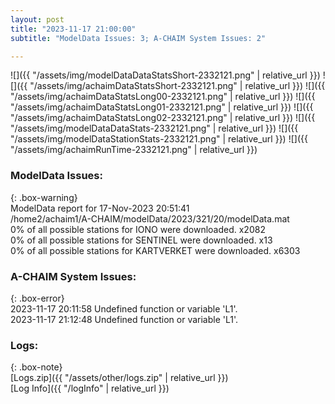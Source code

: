 ```yaml
---
layout: post
title: "2023-11-17 21:00:00"
subtitle: "ModelData Issues: 3; A-CHAIM System Issues: 2"

---
```


![]({{ "/assets/img/modelDataDataStatsShort-2332121.png" | relative_url }})
![]({{ "/assets/img/achaimDataStatsShort-2332121.png" | relative_url }})
![]({{ "/assets/img/achaimDataStatsLong00-2332121.png" | relative_url }})
![]({{ "/assets/img/achaimDataStatsLong01-2332121.png" | relative_url }})
![]({{ "/assets/img/achaimDataStatsLong02-2332121.png" | relative_url }})
![]({{ "/assets/img/modelDataDataStats-2332121.png" | relative_url }})
![]({{ "/assets/img/modelDataStationStats-2332121.png" | relative_url }})
![]({{ "/assets/img/achaimRunTime-2332121.png" | relative_url }})


### ModelData Issues:  
  
{: .box-warning}  
 ModelData report for 17-Nov-2023 20:51:41   
 /home2/achaim1/A-CHAIM/modelData/2023/321/20/modelData.mat   
 0% of all possible stations for IONO were downloaded. x2082   
 0% of all possible stations for SENTINEL were downloaded. x13   
 0% of all possible stations for KARTVERKET were downloaded. x6303   
  
### A-CHAIM System Issues:  
  
{: .box-error}  
2023-11-17 20:11:58 Undefined function or variable 'L1'.  
2023-11-17 21:12:48 Undefined function or variable 'L1'.  

### Logs:  
  
{: .box-note}  
[Logs.zip]({{ "/assets/other/logs.zip" | relative_url }})  
[Log Info]({{ "/logInfo" | relative_url }})  
